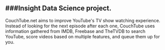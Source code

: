 ###Insight Data Science project. 
----

CouchTube.net aims to improve YouTube's TV show watching experience. Instead of looking for the next episode after each one, CouchTube uses information gathered from IMDB, Freebase and TheTVDB to search YouTube, score videos based on multiple features, and queue them up for you.